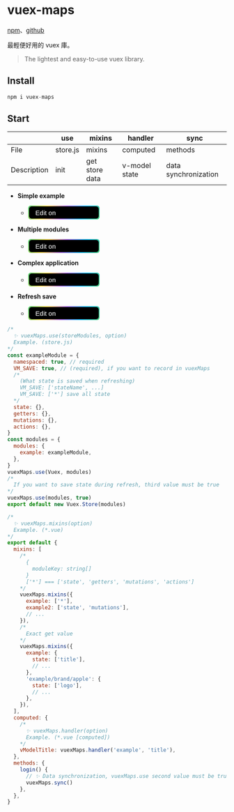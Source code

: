 # vuex-maps

[npm](https://www.npmjs.com/package/vuex-maps)、[github](https://github.com/yuu901688/vuex-maps)

最輕便好用的 vuex 庫。

> The lightest and easy-to-use vuex library.

## Install

```javascript
npm i vuex-maps
```

## Start

|             | use      | mixins         | handler       | sync                 |
| ----------- | -------- | -------------- | ------------- | -------------------- |
| File        | store.js | mixins         | computed      | methods              |
| Description | init     | get store data | v-model state | data synchronization |

- **Simple example**

  - [<button class="codepen-button"><span>Edit on </span></button>](https://codepen.io/yuu901688/pen/WNvbpQz)

- **Multiple modules**

  - [<button class="codepen-button"><span>Edit on </span></button>](https://codepen.io/yuu901688/pen/bGdNWGz)

- **Complex application**

  - [<button class="codepen-button"><span>Edit on </span></button>](https://codepen.io/yuu901688/pen/bGdNWNz)

- **Refresh save**
  - [<button class="codepen-button"><span>Edit on </span></button>](https://codepen.io/yuu901688/pen/wvaBeJW)

```javascript
/*
  ✨ vuexMaps.use(storeModules, option)
  Example. (store.js)
*/
const exampleModule = {
  namespaced: true, // required
  VM_SAVE: true, // (required), if you want to record in vuexMaps
  /*
    (What state is saved when refreshing)
    VM_SAVE: ['stateName', ...]
    VM_SAVE: ['*'] save all state
  */
  state: {},
  getters: {},
  mutations: {},
  actions: {},
}
const modules = {
  modules: {
    example: exampleModule,
  },
}
vuexMaps.use(Vuex, modules)
/*
  If you want to save state during refresh, third value must be true
*/
vuexMaps.use(modules, true)
export default new Vuex.Store(modules)

/*
  ✨ vuexMaps.mixins(option)
  Example. (*.vue)
*/
export default {
  mixins: [
    /*
      {
        moduleKey: string[]
      }
      ['*'] === ['state', 'getters', 'mutations', 'actions']
    */
    vuexMaps.mixins({
      example: ['*'],
      example2: ['state', 'mutations'],
      // ...
    }),
    /*
      Exact get value
    */
    vuexMaps.mixins({
      example: {
        state: ['title'],
        // ...
      },
      'example/brand/apple': {
        state: ['logo'],
        // ...
      },
    }),
  ],
  computed: {
    /*
      ✨ vuexMaps.handler(option)
      Example. (*.vue [computed])
    */
    vModelTitle: vuexMaps.handler('example', 'title'),
  },
  methods: {
    login() {
      // ✨ Data synchronization, vuexMaps.use second value must be true.
      vuexMaps.sync()
    },
  },
}
```

<style>
@-webkit-keyframes button-hover-animation{0%,to{background-image:linear-gradient(115deg,#4fcf70,#fad648,#a767e5,#12bcfe)}25%{background-image:linear-gradient(115deg,#fad648,#a767e5,#12bcfe,#4fcf70)}50%{background-image:linear-gradient(115deg,#a767e5,#12bcfe,#4fcf70,#fad648)}75%{background-image:linear-gradient(115deg,#12bcfe,#4fcf70,#fad648,#a767e5)}}@keyframes button-hover-animation{0%,to{background-image:linear-gradient(115deg,#4fcf70,#fad648,#a767e5,#12bcfe)}25%{background-image:linear-gradient(115deg,#fad648,#a767e5,#12bcfe,#4fcf70)}50%{background-image:linear-gradient(115deg,#a767e5,#12bcfe,#4fcf70,#fad648)}75%{background-image:linear-gradient(115deg,#12bcfe,#4fcf70,#fad648,#a767e5)}}
.codepen-button {
  display: inline-block;
  border: 0;
  border-radius: 6px;
  padding: 2px;
  color: #fff;
  background-image: linear-gradient(115deg,#4fcf70,#fad648,#a767e5,#12bcfe,#44ce7b);
  margin: 0 auto;
  font-weight: 300;
  font-size: 15px;
  cursor: pointer;
  user-select: none;
  outline: none;
}
.codepen-button:focus, .codepen-button:hover {
  -webkit-animation: button-hover-animation .5s linear infinite;
  animation: button-hover-animation .5s linear infinite;
}
.codepen-button span {
  display: block;
  padding: 5px 15px;
  border-radius: 6px;
  background: #000;
}
.codepen-button span::after {
  content: '';
  background: url(https://s3-us-west-2.amazonaws.com/s.cdpn.io/605192/codepen-logo.svg);
  width: 80px;
  height: 15px;
  display: inline-block;
  position: relative;
  top: 2px;
}
</style>
